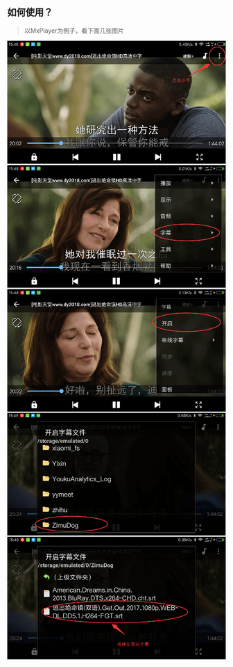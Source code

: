 ## 如何使用？
> 以MxPlayer为例子，看下面几张图片

![](https://github.com/linheimx/ZimuDog/blob/master/pic/1.png?raw=true)
![](https://github.com/linheimx/ZimuDog/blob/master/pic/2.png?raw=true)
![](https://github.com/linheimx/ZimuDog/blob/master/pic/3.png?raw=true)
![](https://github.com/linheimx/ZimuDog/blob/master/pic/4.png?raw=true)
![](https://github.com/linheimx/ZimuDog/blob/master/pic/5.png?raw=true)